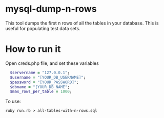 # mysql-dump-n-rows
This tool dumps the first n rows of all the tables in your database.  This is useful for populating test data sets. 

# How to run it 

Open creds.php file, and set these variables

```ruby
  $servername = "127.0.0.1";
  $username = "[YOUR_DB_USERNAME]"; 
  $password = "[YOUR_PASSWORD]";
  $dbname = "[YOUR_DB_NAME";
  $max_rows_per_table = 1000; 
```

To use: 

    ruby run.rb > all-tables-with-n-rows.sql 
    
